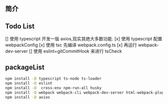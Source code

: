 ## 简介

## Todo List

[] 使用 typescript 开发一版 axios,现实其绝大多数功能.
[x] 使用 typescript 配置 webpackConfig
[x] 使用 tsc 先编译 webpack.config.ts
[x] 再运行 webpack-dev-server
[] 使用 eslint+gitCommitHook 来进行 tsCheck

## packageList

```sh
npm install -D typescript ts-node ts-loader
npm install -D eslint
npm install -D  cross-env npm-run-all husky
npm install -D webpack webpack-cli webpack-dev-server html-webpack-plugins
npm install -D axios

```
